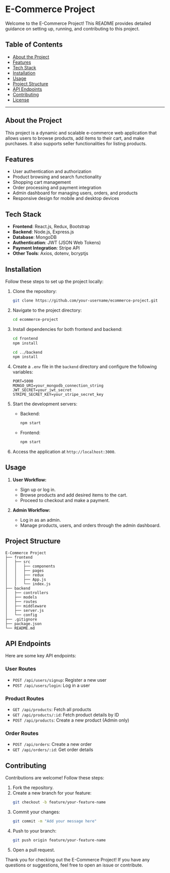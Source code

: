 # E-Commerce Project

Welcome to the E-Commerce Project! This README provides detailed guidance on setting up, running, and contributing to this project.

## Table of Contents

- [About the Project](#about-the-project)
- [Features](#features)
- [Tech Stack](#tech-stack)
- [Installation](#installation)
- [Usage](#usage)
- [Project Structure](#project-structure)
- [API Endpoints](#api-endpoints)
- [Contributing](#contributing)
- [License](#license)

---

## About the Project

This project is a dynamic and scalable e-commerce web application that allows users to browse products, add items to their cart, and make purchases. It also supports seller functionalities for listing products.

## Features

- User authentication and authorization
- Product browsing and search functionality
- Shopping cart management
- Order processing and payment integration
- Admin dashboard for managing users, orders, and products
- Responsive design for mobile and desktop devices

## Tech Stack

- **Frontend**: React.js, Redux, Bootstrap
- **Backend**: Node.js, Express.js
- **Database**: MongoDB
- **Authentication**: JWT (JSON Web Tokens)
- **Payment Integration**: Stripe API
- **Other Tools**: Axios, dotenv, bcryptjs

## Installation

Follow these steps to set up the project locally:

1. Clone the repository:
   ```bash
   git clone https://github.com/your-username/ecommerce-project.git
   ```

2. Navigate to the project directory:
   ```bash
   cd ecommerce-project
   ```

3. Install dependencies for both frontend and backend:
   ```bash
   cd frontend
   npm install

   cd ../backend
   npm install
   ```

4. Create a `.env` file in the `backend` directory and configure the following variables:
   ```env
   PORT=5000
   MONGO_URI=your_mongodb_connection_string
   JWT_SECRET=your_jwt_secret
   STRIPE_SECRET_KEY=your_stripe_secret_key
   ```

5. Start the development servers:
   - Backend:
     ```bash
     npm start
     ```
   - Frontend:
     ```bash
     npm start
     ```

6. Access the application at `http://localhost:3000`.

## Usage

1. **User Workflow:**
   - Sign up or log in.
   - Browse products and add desired items to the cart.
   - Proceed to checkout and make a payment.

2. **Admin Workflow:**
   - Log in as an admin.
   - Manage products, users, and orders through the admin dashboard.

## Project Structure

```plaintext
E-Commerce Project
├── frontend
│   ├── src
│   │   ├── components
│   │   ├── pages
│   │   ├── redux
│   │   ├── App.js
│   │   └── index.js
├── backend
│   ├── controllers
│   ├── models
│   ├── routes
│   ├── middleware
│   ├── server.js
│   └── config
├── .gitignore
├── package.json
└── README.md
```

## API Endpoints

Here are some key API endpoints:

### User Routes
- `POST /api/users/signup`: Register a new user
- `POST /api/users/login`: Log in a user

### Product Routes
- `GET /api/products`: Fetch all products
- `GET /api/products/:id`: Fetch product details by ID
- `POST /api/products`: Create a new product (Admin only)

### Order Routes
- `POST /api/orders`: Create a new order
- `GET /api/orders/:id`: Get order details

## Contributing

Contributions are welcome! Follow these steps:

1. Fork the repository.
2. Create a new branch for your feature:
   ```bash
   git checkout -b feature/your-feature-name
   ```
3. Commit your changes:
   ```bash
   git commit -m "Add your message here"
   ```
4. Push to your branch:
   ```bash
   git push origin feature/your-feature-name
   ```
5. Open a pull request.

Thank you for checking out the E-Commerce Project! If you have any questions or suggestions, feel free to open an issue or contribute.
